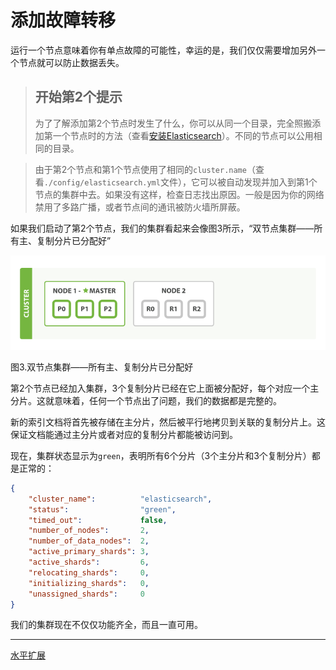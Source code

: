 添加故障转移
===========

运行一个节点意味着你有单点故障的可能性，幸运的是，我们仅仅需要增加另外一个节点就可以防止数据丢失。

> 开始第2个提示
> -------------
> 为了了解添加第2个节点时发生了什么，你可以从同一个目录，完全照搬添加第一个节点时的方法（查看[安装Elasticsearch](installing-elasticsearch.md)）。不同的节点可以公用相同的目录。

> 由于第2个节点和第1个节点使用了相同的`cluster.name`（查看`./config/elasticsearch.yml`文件），它可以被自动发现并加入到第1个节点的集群中去。如果没有这样，检查日志找出原因。一般是因为你的网络禁用了多路广播，或者节点间的通讯被防火墙所屏蔽。

如果我们启动了第2个节点，我们的集群看起来会像图3所示，“双节点集群——所有主、复制分片已分配好”

![双节点集群](elas_0203.png)

图3.双节点集群——所有主、复制分片已分配好


第2个节点已经加入集群，3个复制分片已经在它上面被分配好，每个对应一个主分片。这就意味着，任何一个节点出了问题，我们的数据都是完整的。

新的索引文档将首先被存储在主分片，然后被平行地拷贝到关联的复制分片上。这保证文档能通过主分片或者对应的复制分片都能被访问到。

现在，集群状态显示为`green`，表明所有6个分片（3个主分片和3个复制分片）都是正常的：

```json
{
    "cluster_name":          "elasticsearch",
    "status":                "green", 
    "timed_out":             false,
    "number_of_nodes":       2,
    "number_of_data_nodes":  2,
    "active_primary_shards": 3,
    "active_shards":         6,
    "relocating_shards":     0,
    "initializing_shards":   0,
    "unassigned_shards":     0
}
```

我们的集群现在不仅仅功能齐全，而且一直可用。


------------------------------------

[水平扩展](scale_horizontally.md)

